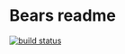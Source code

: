 # Bears readme

[![build status](https://secure.travis-ci.org/wiggidywouter/bears.png)](http://travis-ci.org/wiggidywouter/bears)